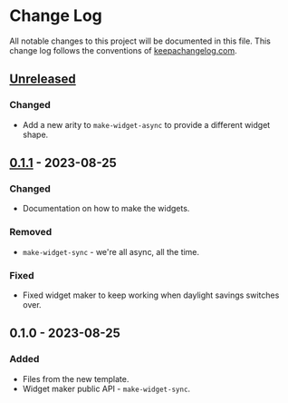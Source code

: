 # Change Log
All notable changes to this project will be documented in this file. This change log follows the conventions of [keepachangelog.com](http://keepachangelog.com/).

## [Unreleased]
### Changed
- Add a new arity to `make-widget-async` to provide a different widget shape.

## [0.1.1] - 2023-08-25
### Changed
- Documentation on how to make the widgets.

### Removed
- `make-widget-sync` - we're all async, all the time.

### Fixed
- Fixed widget maker to keep working when daylight savings switches over.

## 0.1.0 - 2023-08-25
### Added
- Files from the new template.
- Widget maker public API - `make-widget-sync`.

[Unreleased]: https://sourcehost.site/your-name/clj-noobs/compare/0.1.1...HEAD
[0.1.1]: https://sourcehost.site/your-name/clj-noobs/compare/0.1.0...0.1.1
